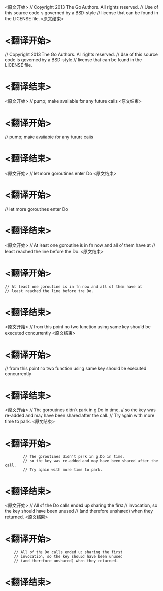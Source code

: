 
<原文开始>
// Copyright 2013 The Go Authors. All rights reserved.
// Use of this source code is governed by a BSD-style
// license that can be found in the LICENSE file.
<原文结束>

# <翻译开始>
// Copyright 2013 The Go Authors. All rights reserved.
// Use of this source code is governed by a BSD-style
// license that can be found in the LICENSE file.
# <翻译结束>


<原文开始>
// pump; make available for any future calls
<原文结束>

# <翻译开始>
// pump; make available for any future calls
# <翻译结束>


<原文开始>
// let more goroutines enter Do
<原文结束>

# <翻译开始>
// let more goroutines enter Do
# <翻译结束>


<原文开始>
	// At least one goroutine is in fn now and all of them have at
	// least reached the line before the Do.
<原文结束>

# <翻译开始>
	// At least one goroutine is in fn now and all of them have at
	// least reached the line before the Do.
# <翻译结束>


<原文开始>
// from this point no two function using same key should be executed concurrently
<原文结束>

# <翻译开始>
// from this point no two function using same key should be executed concurrently
# <翻译结束>


<原文开始>
			// The goroutines didn't park in g.Do in time,
			// so the key was re-added and may have been shared after the call.
			// Try again with more time to park.
<原文结束>

# <翻译开始>
			// The goroutines didn't park in g.Do in time,
			// so the key was re-added and may have been shared after the call.
			// Try again with more time to park.
# <翻译结束>


<原文开始>
		// All of the Do calls ended up sharing the first
		// invocation, so the key should have been unused
		// (and therefore unshared) when they returned.
<原文结束>

# <翻译开始>
		// All of the Do calls ended up sharing the first
		// invocation, so the key should have been unused
		// (and therefore unshared) when they returned.
# <翻译结束>

